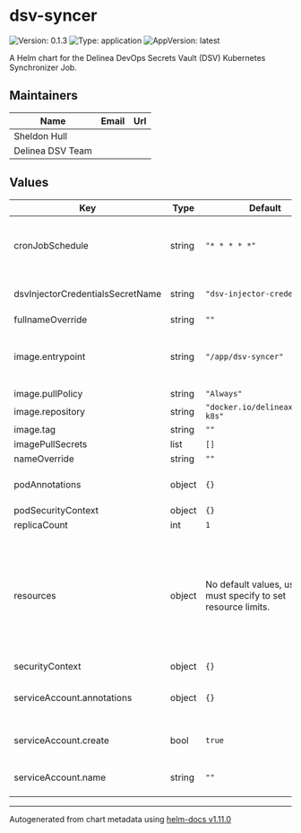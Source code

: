 # dsv-syncer

![Version: 0.1.3](https://img.shields.io/badge/Version-0.1.3-informational?style=flat-square) ![Type: application](https://img.shields.io/badge/Type-application-informational?style=flat-square) ![AppVersion: latest](https://img.shields.io/badge/AppVersion-latest-informational?style=flat-square)

A Helm chart for the Delinea DevOps Secrets Vault (DSV) Kubernetes Synchronizer Job.

## Maintainers

| Name             | Email | Url |
| ---------------- | ----- | --- |
| Sheldon Hull     |       |     |
| Delinea DSV Team |       |     |

## Values

| Key                              | Type   | Default                                                      | Description                                                                                                                                                                                                                                                                                                                                               |
| -------------------------------- | ------ | ------------------------------------------------------------ | --------------------------------------------------------------------------------------------------------------------------------------------------------------------------------------------------------------------------------------------------------------------------------------------------------------------------------------------------------- |
| cronJobSchedule                  | string | `"* * * * *"`                                                | cronJobSchedule controls when the syncer runs; five asterisks means "every minute". See [cronjob](https://kubernetes.io/docs/concepts/workloads/controllers/cron-jobs/#cron-schedule-syntax) @default - every minute, ie '\* \* \* \* \*'                                                                                                                 |
| dsvInjectorCredentialsSecretName | string | `"dsv-injector-credentials"`                                 | dsvInjectorCredentialsSecretName is the name of thecredentialsJson secret from the dsv-injector                                                                                                                                                                                                                                                           |
| fullnameOverride                 | string | `""`                                                         |                                                                                                                                                                                                                                                                                                                                                           |
| image.entrypoint                 | string | `"/app/dsv-syncer"`                                          | Entrypoint is the path to the binary. Since the container image could contain multiple binaries, this makes sure it's correctly mapped to the binary.                                                                                                                                                                                                     |
| image.pullPolicy                 | string | `"Always"`                                                   |                                                                                                                                                                                                                                                                                                                                                           |
| image.repository                 | string | `"docker.io/delineaxpm/dsv-k8s"`                             |                                                                                                                                                                                                                                                                                                                                                           |
| image.tag                        | string | `""`                                                         |                                                                                                                                                                                                                                                                                                                                                           |
| imagePullSecrets                 | list   | `[]`                                                         |                                                                                                                                                                                                                                                                                                                                                           |
| nameOverride                     | string | `""`                                                         |                                                                                                                                                                                                                                                                                                                                                           |
| podAnnotations                   | object | `{}`                                                         | default annotations to add @default - Adds `dsv-filter-name` to simplify log selector streaming                                                                                                                                                                                                                                                           |
| podSecurityContext               | object | `{}`                                                         |                                                                                                                                                                                                                                                                                                                                                           |
| replicaCount                     | int    | `1`                                                          | replicaCount @default - 1                                                                                                                                                                                                                                                                                                                                 |
| resources                        | object | No default values, user must specify to set resource limits. | We usually recommend not to specify default resources and to leave this as a conscious choice for the user. This also increases chances charts run on environments with little resources, such as Minikube. If you do want to specify resources, uncomment the following lines, adjust them as necessary, and remove the curly braces after 'resources:'. |
| securityContext                  | object | `{}`                                                         |                                                                                                                                                                                                                                                                                                                                                           |
| serviceAccount.annotations       | object | `{}`                                                         | Annotations to add to the service account @default - Adds `dsv-filter-name` to simplify log selector streaming                                                                                                                                                                                                                                            |
| serviceAccount.create            | bool   | `true`                                                       | Specifies whether a service account should be created @default - true                                                                                                                                                                                                                                                                                     |
| serviceAccount.name              | string | `""`                                                         | If not set and create is true, a name is generated using the fullname template                                                                                                                                                                                                                                                                            |

---

Autogenerated from chart metadata using [helm-docs v1.11.0](https://github.com/norwoodj/helm-docs/releases/v1.11.0)
